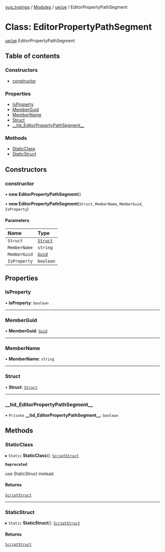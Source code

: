 [yug_typings](../README.md) / [Modules](../modules.md) / [ue/ue](../modules/ue_ue.md) / EditorPropertyPathSegment

# Class: EditorPropertyPathSegment

[ue/ue](../modules/ue_ue.md).EditorPropertyPathSegment

## Table of contents

### Constructors

- [constructor](ue_ue.EditorPropertyPathSegment.md#constructor)

### Properties

- [IsProperty](ue_ue.EditorPropertyPathSegment.md#isproperty)
- [MemberGuid](ue_ue.EditorPropertyPathSegment.md#memberguid)
- [MemberName](ue_ue.EditorPropertyPathSegment.md#membername)
- [Struct](ue_ue.EditorPropertyPathSegment.md#struct)
- [\_\_tid\_EditorPropertyPathSegment\_\_](ue_ue.EditorPropertyPathSegment.md#__tid_editorpropertypathsegment__)

### Methods

- [StaticClass](ue_ue.EditorPropertyPathSegment.md#staticclass)
- [StaticStruct](ue_ue.EditorPropertyPathSegment.md#staticstruct)

## Constructors

### constructor

• **new EditorPropertyPathSegment**()

• **new EditorPropertyPathSegment**(`Struct`, `MemberName`, `MemberGuid`, `IsProperty`)

#### Parameters

| Name | Type |
| :------ | :------ |
| `Struct` | [`Struct`](ue_ue.Struct.md) |
| `MemberName` | `string` |
| `MemberGuid` | [`Guid`](ue_ue_s.Guid.md) |
| `IsProperty` | `boolean` |

## Properties

### IsProperty

• **IsProperty**: `boolean`

___

### MemberGuid

• **MemberGuid**: [`Guid`](ue_ue_s.Guid.md)

___

### MemberName

• **MemberName**: `string`

___

### Struct

• **Struct**: [`Struct`](ue_ue.Struct.md)

___

### \_\_tid\_EditorPropertyPathSegment\_\_

• `Private` **\_\_tid\_EditorPropertyPathSegment\_\_**: `boolean`

## Methods

### StaticClass

▸ `Static` **StaticClass**(): [`ScriptStruct`](ue_ue.ScriptStruct.md)

**`Deprecated`**

use StaticStruct instead.

#### Returns

[`ScriptStruct`](ue_ue.ScriptStruct.md)

___

### StaticStruct

▸ `Static` **StaticStruct**(): [`ScriptStruct`](ue_ue.ScriptStruct.md)

#### Returns

[`ScriptStruct`](ue_ue.ScriptStruct.md)
